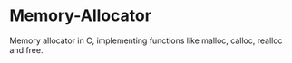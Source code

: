 # Memory-Allocator
Memory allocator in C, implementing functions like malloc, calloc, realloc and free.
